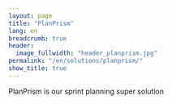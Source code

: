 ```yaml
---
layout: page
title: "PlanPrism"
lang: en
breadcrumb: true
header:
  image_fullwidth: "header_planprism.jpg"
permalink: "/en/solutions/planprism/"
show_title: true
---
```


PlanPrism is our sprint planning super solution
